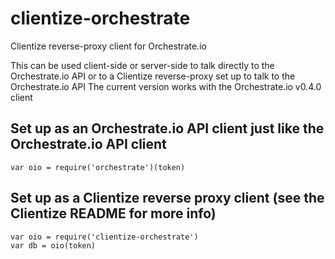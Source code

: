 # clientize-orchestrate
Clientize reverse-proxy client for Orchestrate.io

This can be used client-side or server-side to talk directly to the Orchestrate.io API or to a Clientize reverse-proxy set up to talk to the Orchestrate.io API
The current version works with the Orchestrate.io v0.4.0 client

## Set up as an Orchestrate.io API client just like the Orchestrate.io API client
```
var oio = require('orchestrate')(token)
```

## Set up as a Clientize reverse proxy client (see the Clientize README for more info)
```
var oio = require('clientize-orchestrate')
var db = oio(token)
```
